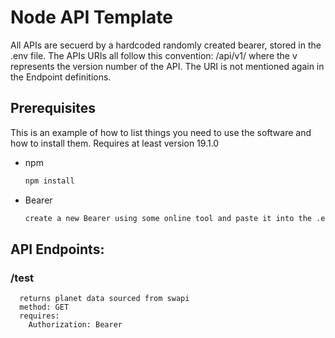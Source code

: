 # Node API Template

All APIs are secuerd by a hardcoded randomly created bearer, stored in the .env file.
The APIs URIs all follow this convention: /api/v1/ where the v represents the version number of the API. The URI is not mentioned again in the Endpoint definitions.

## Prerequisites

This is an example of how to list things you need to use the software and how to install them. Requires at least version 19.1.0
* npm
  ```sh
  npm install
* Bearer
  ```bash
  create a new Bearer using some online tool and paste it into the .env file

## API Endpoints:

### /test
      returns planet data sourced from swapi
      method: GET
      requires:
        Authorization: Bearer
